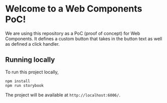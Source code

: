 # Welcome to a Web Components PoC!

We are using this repository as a PoC (proof of concept) for Web Components. It defines a custom button that takes in the button text as well as defined a click handler.

## Running locally
To run this project locally,
```
npm install
npm run storybook
```

The project will be available at `http://localhost:6006/`.
